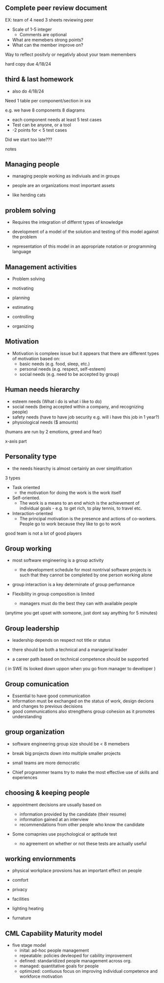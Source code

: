 ## Complete peer review document

EX: team of 4 need 3 sheets reviewing peer

- Scale of 1-5 integer
  - Comments are optional
- What are memebers strong points?
- What can the member improve on?

Way to reflect positvly or negativly about your team memembers

hard copy due 4/18/24

## third & last homework

- also do 4/18/24

Need 1 table per component/section in sra

e.g. we have 8 components 8 diagrams

- each component needs at least 5 test cases
- Test can be anyone, or a tool
- -2 points for < 5 test cases

Did we start too late???

notes

## Managing people

- managing people working as indiviuals and in groups

- people are an organizations most important assets
- like herding cats

## problem solving

- Requires the integration of differnt types of knowledge

- development of a model of the solution and testing of this model against the problem
- representation of this model in an appropriate notation or programming language

## Management activities

- Problem solving

- motivating
- planning
- estimating
- controlling
- organizing

## Motivation

- Motivation is compleex issue but it appears that there are different types of motivation based on:
  - basic needs (e.g. food, sleep, etc.)
  - personal needs (e.g. respect, self-esteem)
  - social needs (e.g. need to be accepted by group)

## Human needs hierarchy

- esteem needs (What i do is what i like to do)
- social needs (being accepted within a company, and recognizing people)
- safety needs (have to have job security e.g. will i have this job in 1 year?)
- physiological needs ($ amounts)

(humans are run by 2 emotions, greed and fear)

x-axis part

## Personality type

- the needs hiearchy is almost certainly an over simplifcation

3 types

- Task oriented
  - the motivation for doing the work is the work itself
- Self-oriented.
  - The work is a means to an end which is the achievement of individual goals - e.g. to get rich, to play tennis, to travel etc.
- Interaction-oriented
  - The principal motivation is the presence and actions of co-workers. People go to work because they like to go to work

good team is not a lot of good players

## Group working

- most software engineering is a group activity
  - the development schedule for most nontrival software projects is such that they cannot be completed by one person working alone

- group interaction is a key determinate of group performance
- Flexibility in group composition is limited
  - managers must do the best they can with available people

(anytime you get upset with someone, just dont say anything for 5 minutes)

## Group leadership

- leadership depends on respect not title or status

- there should be both a technical and a managerial leader
- a career path based on technical competence should be supported

( in SWE its looked down uppon when you go from manager to developer )

## Group comunication

- Essential to have good communication
- Information must be exchanged on the status of work, design decions and changes to previous decisions
- good communications also strengthens group cohesion as it promotes understanding

## group organization

- software engineering group size should be < 8 memebers

- break big projects down into multiple smaller projects
- small teams are more democratic
- Chief programmer teams try to make the most effective use of skills and experiences

## choosing & keeping people

- appointment decisions are usually based on
  - information provided by the candidate (their resume)
  - information gained at an interview
  - recommendations from other people who know the candidate

- Some comapnies use psychological or aptitude test
  - no agreement on whether or not these tests are actually useful

## working enviornments

- physical workplace provsions has an important effect on people

- comfort
- privacy
- facilities
- lighting heating
- furnature

## CML Capability Maturity model

- five stage model
  - inital: ad-hoc people management
  - repeatable: policies devleoped for cability improvement
  - defined: standaridized people management across org.
  - managed: quantitative goals for people
  - optimized: contiuous focus on improving individual competence and workforce motivation
